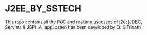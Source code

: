 # J2EE_BY_SSTECH
This repo contains all the POC and realtime usecases of j2ee(JDBC, Servlets & JSP)  .All application has been developed by Er.  S Trinath
